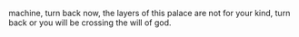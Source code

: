machine, turn back now, the layers of this palace are not for your kind, turn back or you will be crossing the will of god.